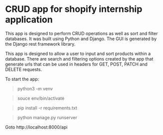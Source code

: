 # CRUD app for shopify internship application

This app is designed to perform CRUD operations as well as sort and filter databases. It was built using Python and Django. The GUI is generated by the Django rest framework library.

This app is designed to allow a user to input and sort products within a database. There are search and filtering options created by the app that generate urls that can be used in headers for GET, POST, PATCH and DELETE requests.

To start the app:
> python3 -m venv

> souce env/bin/activate

> pip install -r requirements.txt

> python manage.py runserver

Goto http://localhost:8000/api